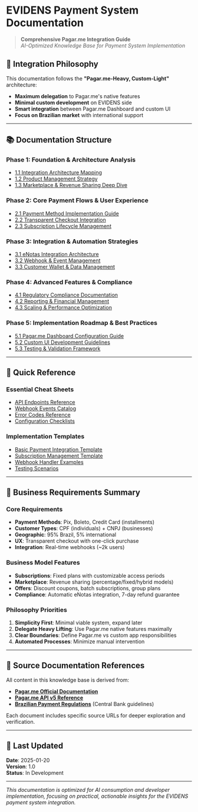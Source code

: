# EVIDENS Payment System Documentation

> **Comprehensive Pagar.me Integration Guide**  
> *AI-Optimized Knowledge Base for Payment System Implementation*

## 🎯 **Integration Philosophy**

This documentation follows the **"Pagar.me-Heavy, Custom-Light"** architecture:
- **Maximum delegation** to Pagar.me's native features
- **Minimal custom development** on EVIDENS side
- **Smart integration** between Pagar.me Dashboard and custom UI
- **Focus on Brazilian market** with international support

---

## 📚 **Documentation Structure**

### **Phase 1: Foundation & Architecture Analysis**
- [1.1 Integration Architecture Mapping](./phase1_foundation/integration_architecture.md)
- [1.2 Product Management Strategy](./phase1_foundation/product_management_strategy.md)
- [1.3 Marketplace & Revenue Sharing Deep Dive](./phase1_foundation/marketplace_revenue_sharing.md)

### **Phase 2: Core Payment Flows & User Experience**
- [2.1 Payment Method Implementation Guide](./phase2_payment_flows/payment_methods_guide.md)
- [2.2 Transparent Checkout Integration](./phase2_payment_flows/transparent_checkout.md)
- [2.3 Subscription Lifecycle Management](./phase2_payment_flows/subscription_lifecycle.md)

### **Phase 3: Integration & Automation Strategies**
- [3.1 eNotas Integration Architecture](./phase3_integration/enotas_integration.md)
- [3.2 Webhook & Event Management](./phase3_integration/webhook_management.md)
- [3.3 Customer Wallet & Data Management](./phase3_integration/customer_data_management.md)

### **Phase 4: Advanced Features & Compliance**
- [4.1 Regulatory Compliance Documentation](./phase4_compliance/regulatory_compliance.md)
- [4.2 Reporting & Financial Management](./phase4_compliance/financial_reporting.md)
- [4.3 Scaling & Performance Optimization](./phase4_compliance/scaling_optimization.md)

### **Phase 5: Implementation Roadmap & Best Practices**
- [5.1 Pagar.me Dashboard Configuration Guide](./phase5_implementation/dashboard_configuration.md)
- [5.2 Custom UI Development Guidelines](./phase5_implementation/custom_ui_guidelines.md)
- [5.3 Testing & Validation Framework](./phase5_implementation/testing_framework.md)

---

## 🚀 **Quick Reference**

### **Essential Cheat Sheets**
- [API Endpoints Reference](./quick_reference/api_endpoints.md)
- [Webhook Events Catalog](./quick_reference/webhook_events.md)
- [Error Codes Reference](./quick_reference/error_codes.md)
- [Configuration Checklists](./quick_reference/configuration_checklists.md)

### **Implementation Templates**
- [Basic Payment Integration Template](./templates/basic_payment_template.md)
- [Subscription Management Template](./templates/subscription_template.md)
- [Webhook Handler Examples](./templates/webhook_handlers.md)
- [Testing Scenarios](./templates/testing_scenarios.md)

---

## 🎯 **Business Requirements Summary**

### **Core Requirements**
- **Payment Methods**: Pix, Boleto, Credit Card (installments)
- **Customer Types**: CPF (individuals) + CNPJ (businesses)
- **Geographic**: 95% Brazil, 5% international
- **UX**: Transparent checkout with one-click purchase
- **Integration**: Real-time webhooks (~2k users)

### **Business Model Features**
- **Subscriptions**: Fixed plans with customizable access periods
- **Marketplace**: Revenue sharing (percentage/fixed/hybrid models)
- **Offers**: Discount coupons, batch subscriptions, group plans
- **Compliance**: Automatic eNotas integration, 7-day refund guarantee

### **Philosophy Priorities**
1. **Simplicity First**: Minimal viable system, expand later
2. **Delegate Heavy Lifting**: Use Pagar.me native features maximally  
3. **Clear Boundaries**: Define Pagar.me vs custom app responsibilities
4. **Automated Processes**: Minimize manual intervention

---

## 📖 **Source Documentation References**

All content in this knowledge base is derived from:
- **[Pagar.me Official Documentation](https://docs.pagar.me/docs/)**
- **[Pagar.me API v5 Reference](https://docs.pagar.me/reference/)**
- **[Brazilian Payment Regulations](https://www.bcb.gov.br/)** (Central Bank guidelines)

Each document includes specific source URLs for deeper exploration and verification.

---

## 🔄 **Last Updated**
**Date**: 2025-01-20  
**Version**: 1.0  
**Status**: In Development

---

*This documentation is optimized for AI consumption and developer implementation, focusing on practical, actionable insights for the EVIDENS payment system integration.*
